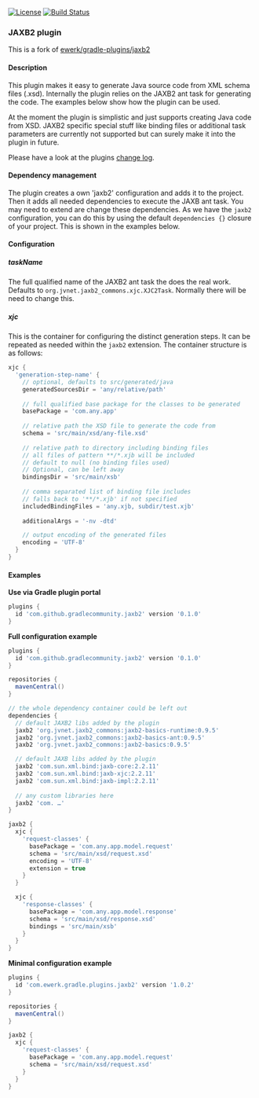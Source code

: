 [![License](http://img.shields.io/badge/license-Apache%202.0-brightgreen.svg?style=flat)](http://www.apache.org/licenses/LICENSE-2.0) [![Build Status](http://img.shields.io/travis/ewerk/gradle-plugins.svg?style=flat)](https://travis-ci.org/ewerk/gradle-plugins)
### JAXB2 plugin
This is a fork of [ewerk/gradle-plugins/jaxb2](https://github.com/ewerk/gradle-plugins/)

#### Description

This plugin makes it easy to generate Java source code from XML schema files (.xsd). Internally
the plugin relies on the JAXB2 ant task for generating the code. The examples below show how 
the plugin can be used.

At the moment the plugin is simplistic and just supports creating Java code from XSD. JAXB2
specific special stuff like binding files or additional task parameters are currently not 
supported but can surely make it into the plugin in future. 

Please have a look at the plugins [change log](change_log.md).

#### Dependency management
The plugin creates a own 'jaxb2' configuration and adds it to the project. Then it adds all needed
dependencies to execute the JAXB ant task. You may need to extend are change these dependencies.
As we have the `jaxb2` configuration, you can do this by using the default `dependencies {}` 
closure of your project. This is shown in the examples below.

#### Configuration

##### taskName
The full qualified name of the JAXB2 ant task the does the real work. 
Defaults to `org.jvnet.jaxb2_commons.xjc.XJC2Task`. 
Normally there will be need to change this.

##### xjc
This is the container for configuring the distinct generation steps. It can be repeated as needed
within the `jaxb2` extension. The container structure is as follows:

```groovy
xjc {
  'generation-step-name' {
    // optional, defaults to src/generated/java
    generatedSourcesDir = 'any/relative/path'
    
    // full qualified base package for the classes to be generated
    basePackage = 'com.any.app'
    
    // relative path the XSD file to generate the code from
    schema = 'src/main/xsd/any-file.xsd'
    
    // relative path to directory including binding files
    // all files of pattern **/*.xjb will be included
    // default to null (no binding files used)
    // Optional, can be left away
    bindingsDir = 'src/main/xsb'
    
    // comma separated list of binding file includes
    // falls back to '**/*.xjb' if not specified
    includedBindingFiles = 'any.xjb, subdir/test.xjb'
    
    additionalArgs = '-nv -dtd'

    // output encoding of the generated files
    encoding = 'UTF-8'
  }
}
```

#### Examples

__Use via Gradle plugin portal__

```groovy
plugins {
  id 'com.github.gradlecommunity.jaxb2' version '0.1.0'
}
```

__Full configuration example__

```groovy
plugins {
  id 'com.github.gradlecommunity.jaxb2' version '0.1.0'
}

repositories {
  mavenCentral()
}

// the whole dependency container could be left out
dependencies {
  // default JAXB2 libs added by the plugin
  jaxb2 'org.jvnet.jaxb2_commons:jaxb2-basics-runtime:0.9.5'
  jaxb2 'org.jvnet.jaxb2_commons:jaxb2-basics-ant:0.9.5'
  jaxb2 'org.jvnet.jaxb2_commons:jaxb2-basics:0.9.5'

  // default JAXB libs added by the plugin
  jaxb2 'com.sun.xml.bind:jaxb-core:2.2.11'
  jaxb2 'com.sun.xml.bind:jaxb-xjc:2.2.11'
  jaxb2 'com.sun.xml.bind:jaxb-impl:2.2.11'
  
  // any custom libraries here
  jaxb2 'com. …'
}

jaxb2 {
  xjc {
    'request-classes' {
      basePackage = 'com.any.app.model.request'
      schema = 'src/main/xsd/request.xsd'
      encoding = 'UTF-8'
      extension = true 
    }
  }

  xjc {
    'response-classes' {
      basePackage = 'com.any.app.model.response'
      schema = 'src/main/xsd/response.xsd'
      bindings = 'src/main/xsb'
    }
  }
}

```

__Minimal configuration example__
```groovy
plugins {
  id 'com.ewerk.gradle.plugins.jaxb2' version '1.0.2'
}

repositories {
  mavenCentral()
}

jaxb2 {
  xjc {
    'request-classes' {
      basePackage = 'com.any.app.model.request'
      schema = 'src/main/xsd/request.xsd'
    }
  }
}
```
